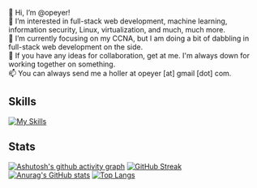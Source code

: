 👋 Hi, I’m @opeyer! <br />
👀 I’m interested in full-stack web development, machine learning, information security, Linux, virtualization, and much, much more. <br />
🌱 I’m currently focusing on my CCNA, but I am doing a bit of dabbling in full-stack web development on the side. <br />
💞️ If you have any ideas for collaboration, get at me. I'm always down for working together on something. <br />
📫 You can always send me a holler at opeyer [at] gmail [dot] com.

## Skills
[![My Skills](https://skillicons.dev/icons?i=ableton,css,github,html,js,nodejs,photoshop,react,vscode)](https://skillicons.dev)

## Stats
[![Ashutosh's github activity graph](https://github-readme-activity-graph.cyclic.app/graph?username=opeyer&theme=github-compact)](https://github.com/ashutosh00710/github-readme-activity-graph)
[![GitHub Streak](https://streak-stats.demolab.com/?user=opeyer&theme=material)](https://git.io/streak-stats)
[![Anurag's GitHub stats](https://github-readme-stats-kappa-topaz.vercel.app/api?username=opeyer&theme=noctis_minimus)](https://github.com/anuraghazra/github-readme-stats)
[![Top Langs](https://github-readme-stats.vercel.app/api/top-langs/?username=opeyer&layout=compact&theme=noctis_minimus)](https://github.com/anuraghazra/github-readme-stats)

<!---
opeyer/opeyer is a ✨ special ✨ repository because its `README.md` (this file) appears on your GitHub profile.
You can click the Preview link to take a look at your changes.
--->
